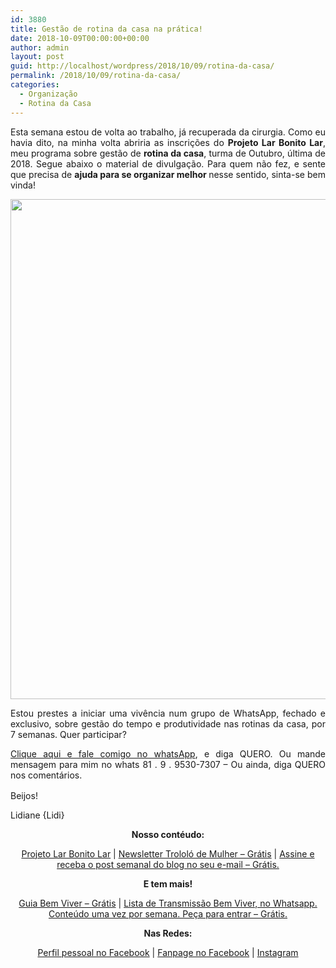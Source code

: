 ```yaml
---
id: 3880
title: Gestão de rotina da casa na prática!
date: 2018-10-09T00:00:00+00:00
author: admin
layout: post
guid: http://localhost/wordpress/2018/10/09/rotina-da-casa/
permalink: /2018/10/09/rotina-da-casa/
categories:
  - Organização
  - Rotina da Casa
---
```

<p align="justify">
  Esta semana estou de volta ao trabalho, já recuperada da cirurgia. Como eu havia dito, na minha volta abriria as inscrições do <strong>Projeto Lar Bonito Lar</strong>, meu programa sobre gestão de <strong>rotina da casa</strong>, turma de Outubro, última de 2018. Segue abaixo o material de divulgação. Para quem não fez, e sente que precisa de <strong>ajuda para se organizar melhor </strong>nesse sentido, sinta-se bem vinda!
</p>

<p align="center">
  <img class="alignnone size-full wp-image-14721" src="http://www.trololodemulher.com.br/blog/wp-content/uploads/2018/10/inscricoesblog.jpg" alt="" width="800" height="800" />
</p>

<p align="justify">
  Estou prestes a iniciar uma vivência num grupo de WhatsApp, fechado e exclusivo, sobre gestão do tempo e produtividade nas rotinas da casa, por 7 semanas. Quer participar?
</p>

<p align="justify">
  <a href="https://bit.ly/2Ldn0bt" target="_blank" rel="noopener">Clique aqui e fale comigo no whatsApp</a>, e diga QUERO. Ou mande mensagem para mim no whats 81 . 9 . 9530-7307 &#8211; Ou ainda, diga QUERO nos comentários.
</p>

<p align="justify">
  Beijos! <img src="https://static.xx.fbcdn.net/images/emoji.php/v9/fce/1.5/16/1f618.png" alt="" width="16" height="16" />
</p>

<p align="justify">
  Lidiane {Lidi}
</p>

<p align="center">
  <strong>Nosso contéudo:</strong>
</p>

<p align="center">
  <a href="http://www.trololodemulher.com.br/projeto-lar-bonito-lar/" target="_blank" rel="noopener">Projeto Lar Bonito Lar</a> | <a href="http://www.trololodemulher.com.br/2018/02/28/newsletter/" target="_blank" rel="noopener">Newsletter Trololó de Mulher – Grátis</a> | <a href="https://feedburner.google.com/fb/a/mailverify?uri=blogBichaFemea&loc=en_US" target="_blank" rel="noopener">Assine e receba o post semanal do blog no seu e-mail – Grátis.</a>
</p>

<p align="center">
  <strong>E tem mais!</strong>
</p>

<p align="center">
  <a href="http://www.trololodemulher.com.br/2018/03/09/bem-viver/" target="_blank" rel="noopener">Guia Bem Viver – Grátis</a> | <a href="https://api.whatsapp.com/send?1=pt_BR&phone=5581995307307" target="_blank" rel="noopener">Lista de Transmissão Bem Viver, no Whatsapp. Conteúdo uma vez por semana. Peça para entrar – Grátis.</a>
</p>

<p align="center">
  <strong>Nas Redes:</strong>
</p>

<p align="center">
  <a href="https://www.facebook.com/lidiane.vasconcelos.94" target="_blank" rel="noopener">Perfil pessoal no Facebook</a> | <a href="https://www.facebook.com/TrololoMulher/" target="_blank" rel="noopener">Fanpage no Facebook</a> | <a href="https://www.instagram.com/trololodemulher/" target="_blank" rel="noopener">Instagram</a>
</p>

&nbsp;